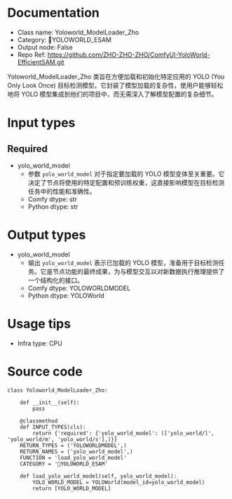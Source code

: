 # Documentation
- Class name: Yoloworld_ModelLoader_Zho
- Category: 🔎YOLOWORLD_ESAM
- Output node: False
- Repo Ref: https://github.com/ZHO-ZHO-ZHO/ComfyUI-YoloWorld-EfficientSAM.git

Yoloworld_ModelLoader_Zho 类旨在方便加载和初始化特定应用的 YOLO (You Only Look Once) 目标检测模型。它封装了模型加载的复杂性，使用户能够轻松地将 YOLO 模型集成到他们的项目中，而无需深入了解模型配置的复杂细节。

# Input types
## Required
- yolo_world_model
    - 参数 `yolo_world_model` 对于指定要加载的 YOLO 模型变体至关重要。它决定了节点将使用的特定配置和预训练权重，这直接影响模型在目标检测任务中的性能和准确性。
    - Comfy dtype: str
    - Python dtype: str

# Output types
- yolo_world_model
    - 输出 `yolo_world_model` 表示已加载的 YOLO 模型，准备用于目标检测任务。它是节点功能的最终成果，为与模型交互以对新数据执行推理提供了一个结构化的接口。
    - Comfy dtype: YOLOWORLDMODEL
    - Python dtype: YOLOWorld

# Usage tips
- Infra type: CPU

# Source code
```
class Yoloworld_ModelLoader_Zho:

    def __init__(self):
        pass

    @classmethod
    def INPUT_TYPES(cls):
        return {'required': {'yolo_world_model': (['yolo_world/l', 'yolo_world/m', 'yolo_world/s'],)}}
    RETURN_TYPES = ('YOLOWORLDMODEL',)
    RETURN_NAMES = ('yolo_world_model',)
    FUNCTION = 'load_yolo_world_model'
    CATEGORY = '🔎YOLOWORLD_ESAM'

    def load_yolo_world_model(self, yolo_world_model):
        YOLO_WORLD_MODEL = YOLOWorld(model_id=yolo_world_model)
        return [YOLO_WORLD_MODEL]
```